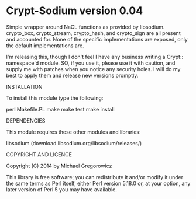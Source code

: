 Crypt-Sodium version 0.04
=========================

Simple wrapper around NaCL functions as provided by libsodium.  crypto_box, crypto_stream, crypto_hash,
and crypto_sign are all present and accounted for.  None of the specific implementations are exposed,
only the default implementations are.

I'm releasing this, though I don't feel I have any business writing a Crypt:: namespace'd module.  SO,
if you use it, please use it with caution, and supply me with patches when you notice any security holes.  I
will do my best to apply them and release new versions promptly.

INSTALLATION

To install this module type the following:

   perl Makefile.PL
   make
   make test
   make install

DEPENDENCIES

This module requires these other modules and libraries:

  libsodium (download.libsodium.org/libsodium/releases/)

COPYRIGHT AND LICENCE

Copyright (C) 2014 by Michael Gregorowicz

This library is free software; you can redistribute it and/or modify
it under the same terms as Perl itself, either Perl version 5.18.0 or,
at your option, any later version of Perl 5 you may have available.

